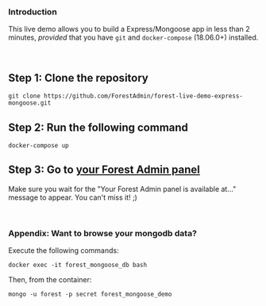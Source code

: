### Introduction

This live demo allows you to build a Express/Mongoose app in less than 2 minutes, *provided* that you have `git` and `docker-compose` (18.06.0+) installed.

&nbsp;

## Step 1: Clone the repository

```
git clone https://github.com/ForestAdmin/forest-live-demo-express-mongoose.git
```

## Step 2: Run the following command

```
docker-compose up
```

## Step 3: Go to [your Forest Admin panel](http://app.forestadmin.com/39718)

Make sure you wait for the "Your Forest Admin panel is available at..." message to appear. You can't miss it! ;)

&nbsp;
&nbsp;

### Appendix: Want to browse your mongodb data?

Execute the following commands:
```
docker exec -it forest_mongoose_db bash
```
Then, from the container:
```
mongo -u forest -p secret forest_mongoose_demo
```
